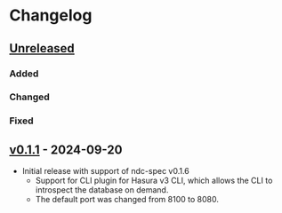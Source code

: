 # Changelog

## [Unreleased]

### Added

### Changed

### Fixed

## [v0.1.1] - 2024-09-20

- Initial release with support of ndc-spec v0.1.6
  - Support for CLI plugin for Hasura v3 CLI, which allows the CLI to
    introspect the database on demand.
  - The default port was changed from 8100 to 8080.

<!-- end -->

[Unreleased]: https://github.com/hasura/ndc-bigquery/compare/v0.2.0...HEAD
[v0.1.1]: https://github.com/hasura/ndc-bigquery/releases/tag/v0.1.1
